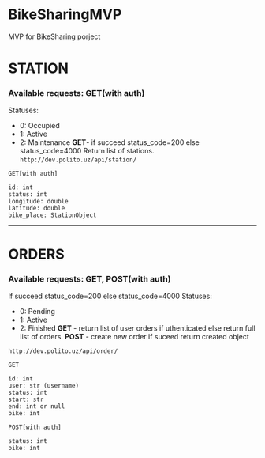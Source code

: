 # BikeSharingMVP
MVP for BikeSharing porject

# STATION
### Available requests: **GET**(with auth)
Statuses:
- 0: Occupied
- 1: Active
- 2: Maintenance
**GET**- if succeed status_code=200 else status_code=4000
Return list of stations.
```http://dev.polito.uz/api/station/```
```
GET[with auth]

id: int
status: int
longitude: double
latitude: double
bike_place: StationObject
```

---

# ORDERS
### Available requests: **GET**, **POST**(with auth)
If succeed status_code=200 else status_code=4000
Statuses:
- 0: Pending
- 1: Active
- 2: Finished
**GET** - return list of user orders if uthenticated else return full list of orders.
**POST** - create new order if suceed return created object

```
http://dev.polito.uz/api/order/
```
```
GET

id: int
user: str (username)
status: int
start: str
end: int or null
bike: int
```

```
POST[with auth]

status: int
bike: int
```
